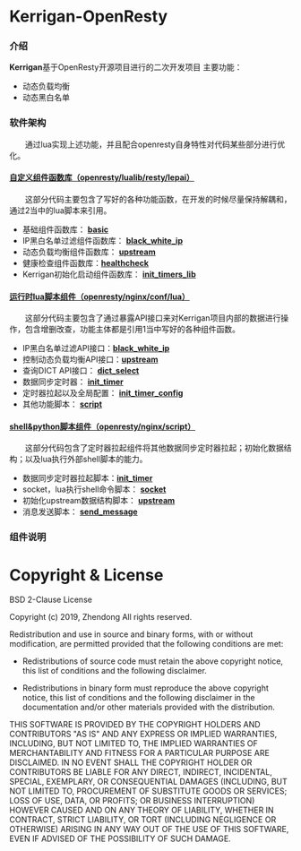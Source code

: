# Kerrigan-OpenResty

### 介绍
**Kerrigan**基于OpenResty开源项目进行的二次开发项目
主要功能：

- 动态负载均衡
- 动态黑白名单

### 软件架构

&emsp;&emsp;通过lua实现上述功能，并且配合openresty自身特性对代码某些部分进行优化。

#### [自定义组件函数库（openresty/lualib/resty/lepai）](https://github.com/HuaJuanJiang/kerrigan/tree/master/openresty/lualib/resty/kerri )

&emsp;&emsp;这部分代码主要包含了写好的各种功能函数，在开发的时候尽量保持解耦和，通过2当中的lua脚本来引用。
- 基础组件函数库： **[basic](https://github.com/HuaJuanJiang/kerrigan/tree/master/openresty/lualib/resty/kerri/basic)** 
- IP黑白名单过滤组件函数库： **[black_white_ip](https://github.com/HuaJuanJiang/kerrigan/tree/master/openresty/lualib/resty/kerri/black_white_ip)** 
- 动态负载均衡组件函数库： **[upstream](https://github.com/HuaJuanJiang/kerrigan/tree/master/openresty/lualib/resty/kerri/upstream)** 
- 健康检查组件函数库：**[healthcheck](https://github.com/HuaJuanJiang/kerrigan/tree/master/openresty/lualib/resty/kerri/healthcheck)**
- Kerrigan初始化启动组件函数库： **[init_timers_lib](https://github.com/HuaJuanJiang/kerrigan/tree/master/openresty/lualib/resty/kerri/init_timers_lib)** 



#### [运行时lua脚本组件（openresty/nginx/conf/lua）](https://github.com/HuaJuanJiang/kerrigan/tree/master/openresty/nginx/conf/lua)

&emsp;&emsp;这部分代码主要包含了通过暴露API接口来对Kerrigan项目内部的数据进行操作，包含增删改查，功能主体都是引用1当中写好的各种组件函数。

- IP黑白名单过滤API接口：**[black_white_ip](https://github.com/HuaJuanJiang/kerrigan/tree/master/openresty/nginx/conf/lua/black_white_ip)**
- 控制动态负载均衡API接口：**[upstream](https://github.com/HuaJuanJiang/kerrigan/tree/master/openresty/nginx/conf/lua/upstream)**
- 查询DICT API接口： **[dict_select](https://github.com/HuaJuanJiang/kerrigan/tree/master/openresty/nginx/conf/lua/dict_select)**
- 数据同步定时器： **[init_timer](https://github.com/HuaJuanJiang/kerrigan/tree/master/openresty/nginx/conf/lua/init_timer)**
- 定时器拉起以及全局配置： **[init_timer_config](https://github.com/HuaJuanJiang/kerrigan/tree/master/openresty/nginx/conf/lua/init_timer_config)** 
- 其他功能脚本： **[script](https://github.com/HuaJuanJiang/kerrigan/tree/master/openresty/nginx/conf/lua/script)** 



#### [shell&python脚本组件（openresty/nginx/script）]( https://github.com/HuaJuanJiang/kerrigan/tree/master/openresty/nginx/script )

&emsp;&emsp;这部分代码包含了定时器拉起组件将其他数据同步定时器拉起；初始化数据结构；以及lua执行外部shell脚本的能力。

-  数据同步定时器拉起脚本：**[init_timer](https://github.com/HuaJuanJiang/kerrigan/tree/master/openresty/nginx/script/init_timer)**
- socket，lua执行shell命令脚本： **[socket](https://github.com/HuaJuanJiang/kerrigan/tree/master/openresty/nginx/script/socket)**
- 初始化upstream数据结构脚本： **[upstream](https://github.com/HuaJuanJiang/kerrigan/tree/master/openresty/nginx/script/upstream)**
- 消息发送脚本： **[send_message](https://github.com/HuaJuanJiang/kerrigan/tree/master/openresty/nginx/script/send_message)**



### 组件说明











# Copyright & License

BSD 2-Clause License

Copyright (c) 2019, Zhendong
All rights reserved.

Redistribution and use in source and binary forms, with or without
modification, are permitted provided that the following conditions are met:

- Redistributions of source code must retain the above copyright notice, this
  list of conditions and the following disclaimer.

- Redistributions in binary form must reproduce the above copyright notice,
  this list of conditions and the following disclaimer in the documentation
  and/or other materials provided with the distribution.

THIS SOFTWARE IS PROVIDED BY THE COPYRIGHT HOLDERS AND CONTRIBUTORS "AS IS"
AND ANY EXPRESS OR IMPLIED WARRANTIES, INCLUDING, BUT NOT LIMITED TO, THE
IMPLIED WARRANTIES OF MERCHANTABILITY AND FITNESS FOR A PARTICULAR PURPOSE ARE
DISCLAIMED. IN NO EVENT SHALL THE COPYRIGHT HOLDER OR CONTRIBUTORS BE LIABLE
FOR ANY DIRECT, INDIRECT, INCIDENTAL, SPECIAL, EXEMPLARY, OR CONSEQUENTIAL
DAMAGES (INCLUDING, BUT NOT LIMITED TO, PROCUREMENT OF SUBSTITUTE GOODS OR
SERVICES; LOSS OF USE, DATA, OR PROFITS; OR BUSINESS INTERRUPTION) HOWEVER
CAUSED AND ON ANY THEORY OF LIABILITY, WHETHER IN CONTRACT, STRICT LIABILITY,
OR TORT (INCLUDING NEGLIGENCE OR OTHERWISE) ARISING IN ANY WAY OUT OF THE USE
OF THIS SOFTWARE, EVEN IF ADVISED OF THE POSSIBILITY OF SUCH DAMAGE.
